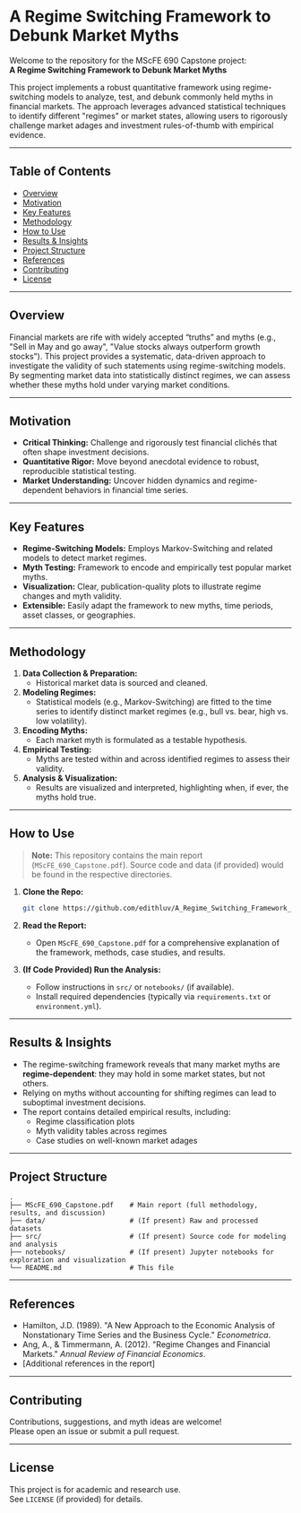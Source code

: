 # A Regime Switching Framework to Debunk Market Myths

Welcome to the repository for the MScFE 690 Capstone project:  
**A Regime Switching Framework to Debunk Market Myths**

This project implements a robust quantitative framework using regime-switching models to analyze, test, and debunk commonly held myths in financial markets. The approach leverages advanced statistical techniques to identify different "regimes" or market states, allowing users to rigorously challenge market adages and investment rules-of-thumb with empirical evidence.

---

## Table of Contents

- [Overview](#overview)
- [Motivation](#motivation)
- [Key Features](#key-features)
- [Methodology](#methodology)
- [How to Use](#how-to-use)
- [Results & Insights](#results--insights)
- [Project Structure](#project-structure)
- [References](#references)
- [Contributing](#contributing)
- [License](#license)

---

## Overview

Financial markets are rife with widely accepted “truths” and myths (e.g., "Sell in May and go away", "Value stocks always outperform growth stocks"). This project provides a systematic, data-driven approach to investigate the validity of such statements using regime-switching models. By segmenting market data into statistically distinct regimes, we can assess whether these myths hold under varying market conditions.

---

## Motivation

- **Critical Thinking:** Challenge and rigorously test financial clichés that often shape investment decisions.
- **Quantitative Rigor:** Move beyond anecdotal evidence to robust, reproducible statistical testing.
- **Market Understanding:** Uncover hidden dynamics and regime-dependent behaviors in financial time series.

---

## Key Features

- **Regime-Switching Models:** Employs Markov-Switching and related models to detect market regimes.
- **Myth Testing:** Framework to encode and empirically test popular market myths.
- **Visualization:** Clear, publication-quality plots to illustrate regime changes and myth validity.
- **Extensible:** Easily adapt the framework to new myths, time periods, asset classes, or geographies.

---

## Methodology

1. **Data Collection & Preparation:** 
   - Historical market data is sourced and cleaned.
2. **Modeling Regimes:** 
   - Statistical models (e.g., Markov-Switching) are fitted to the time series to identify distinct market regimes (e.g., bull vs. bear, high vs. low volatility).
3. **Encoding Myths:** 
   - Each market myth is formulated as a testable hypothesis.
4. **Empirical Testing:** 
   - Myths are tested within and across identified regimes to assess their validity.
5. **Analysis & Visualization:** 
   - Results are visualized and interpreted, highlighting when, if ever, the myths hold true.

---

## How to Use

> **Note:** This repository contains the main report (`MScFE_690_Capstone.pdf`). Source code and data (if provided) would be found in the respective directories.

1. **Clone the Repo:**
    ```bash
    git clone https://github.com/edithluv/A_Regime_Switching_Framework_to_Debunk_Market_Myths_-1-.git
    ```
2. **Read the Report:**
   - Open `MScFE_690_Capstone.pdf` for a comprehensive explanation of the framework, methods, case studies, and results.

3. **(If Code Provided) Run the Analysis:**
   - Follow instructions in `src/` or `notebooks/` (if available).
   - Install required dependencies (typically via `requirements.txt` or `environment.yml`).

---

## Results & Insights

- The regime-switching framework reveals that many market myths are **regime-dependent**: they may hold in some market states, but not others.
- Relying on myths without accounting for shifting regimes can lead to suboptimal investment decisions.
- The report contains detailed empirical results, including:
  - Regime classification plots
  - Myth validity tables across regimes
  - Case studies on well-known market adages

---

## Project Structure

```
.
├── MScFE_690_Capstone.pdf    # Main report (full methodology, results, and discussion)
├── data/                     # (If present) Raw and processed datasets
├── src/                      # (If present) Source code for modeling and analysis
├── notebooks/                # (If present) Jupyter notebooks for exploration and visualization
└── README.md                 # This file
```

---

## References

- Hamilton, J.D. (1989). "A New Approach to the Economic Analysis of Nonstationary Time Series and the Business Cycle." *Econometrica*.
- Ang, A., & Timmermann, A. (2012). "Regime Changes and Financial Markets." *Annual Review of Financial Economics*.
- [Additional references in the report]

---

## Contributing

Contributions, suggestions, and myth ideas are welcome!  
Please open an issue or submit a pull request.

---

## License

This project is for academic and research use.  
See `LICENSE` (if provided) for details.
